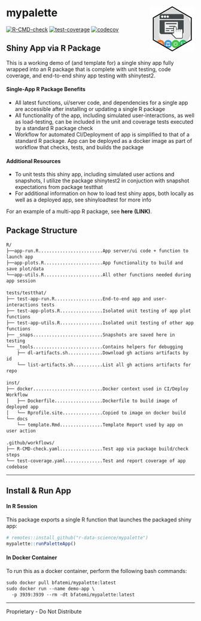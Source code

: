 # mypalette <img src="man/figures/logo.png" align="right" height="120" alt="" />


<!-- badges: start -->

[![R-CMD-check](https://github.com/r-data-science/mypalette/actions/workflows/R-CMD-check.yaml/badge.svg?branch=main)](https://github.com/r-data-science/mypalette/actions/workflows/R-CMD-check.yaml)
[![test-coverage](https://github.com/r-data-science/mypalette/actions/workflows/test-coverage.yaml/badge.svg?branch=main)](https://github.com/r-data-science/mypalette/actions/workflows/test-coverage.yaml)
[![codecov](https://codecov.io/gh/r-data-science/mypalette/graph/badge.svg?token=KPUgJxBDR8)](https://codecov.io/gh/r-data-science/mypalette)

<!-- badges: end -->

## Shiny App via R Package

This is a working demo of (and template for) a single shiny app fully
wrapped into an R package that is complete with unit testing, code
coverage, and end-to-end shiny app testing with shinytest2.

#### Single-App R Package Benefits

-   All latest functions, ui/server code, and dependencies for a single
    app are accessible after installing or updating a single R package
-   All functionality of the app, including simulated user-interactions,
    as well as load-testing, can be included in the unit and coverage
    tests executed by a standard R package check
-   Workflow for automated CI/Deployment of app is simplified to that of
    a standard R package. App can be deployed as a docker image as part
    of workflow that checks, tests, and builds the package

#### Additional Resources

-   To unit tests this shiny app, including simulated user actions and
    snapshots, I utilize the package shinytest2 in conjuction with
    snapshot expectations from package testthat
-   For additional information on how to load test shiny apps, both
    locally as well as a deployed app, see shinyloadtest for more info

For an example of a multi-app R package, see **here** **(LINK)**.

## Package Structure

```         
R/
├──app-run.R........................App server/ui code + function to launch app 
├──app-plots.R......................App functionality to build and save plot/data 
└──app-utils.R......................All other functions needed during app session

tests/testthat/
├── test-app-run.R..................End-to-end app and user-interactions tests 
├── test-app-plots.R................Isolated unit testing of app plot functions
├── test-app-utils.R................Isolated unit testing of other app functions
├── _snaps..........................Snapshots are saved here in testing
└── _tools..........................Contains helpers for debugging
    ├── dl-artifacts.sh.............Download gh actions artifacts by id
    └── list-artifacts.sh...........List all gh actions artifacts for repo

inst/ 
├── docker..........................Docker context used in CI/Deploy Workflow
│   ├── Dockerfile..................Dockerfile to build image of deployed app 
│   └── Rprofile.site...............Copied to image on docker build
└── docs
    └── template.Rmd................Template Report used by app on user action

.github/workflows/
├── R-CMD-check.yaml................Test app via package build/check steps
└── test-coverage.yaml..............Test and report coverage of app codebase
```

------------------------------------------------------------------------

## Install & Run App

#### In R Session

This package exports a single R function that launches the packaged
shiny app:

``` r
# remotes::install_github("r-data-science/mypalette")
mypalette::runPaletteApp()
```

#### In Docker Container

To run this as a docker container, perform the following bash commands:

```{bash}
sudo docker pull bfatemi/mypalette:latest
sudo docker run --name demo-app \
  -p 3939:3939 --rm -dt bfatemi/mypalette:latest
```

------------------------------------------------------------------------

Proprietary - Do Not Distribute
